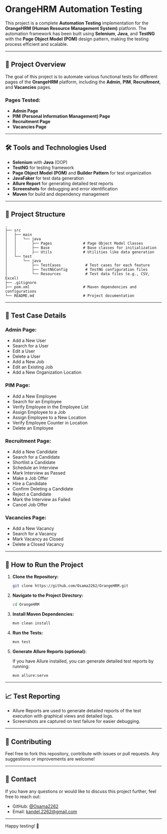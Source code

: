 
# OrangeHRM Automation Testing

This project is a complete **Automation Testing** implementation for the **OrangeHRM (Human Resource Management System)** platform. The automation framework has been built using **Selenium**, **Java**, and **TestNG** with the **Page Object Model (POM)** design pattern, making the testing process efficient and scalable.

---

## 🚀 Project Overview

The goal of this project is to automate various functional tests for different pages of the **OrangeHRM** platform, including the **Admin**, **PIM**, **Recruitment**, and **Vacancies** pages.

### Pages Tested:
- **Admin Page**
- **PIM (Personal Information Management) Page**
- **Recruitment Page**
- **Vacancies Page**

---

## 🛠 Tools and Technologies Used

- **Selenium** with **Java** (OOP)
- **TestNG** for testing framework
- **Page Object Model (POM)** and **Builder Pattern** for test organization
- **JavaFaker** for test data generation
- **Allure Report** for generating detailed test reports
- **Screenshots** for debugging and error identification
- **Maven** for build and dependency management

---

## 📂 Project Structure

```plaintext
.  
├── src
│   ├── main
│   │   └── java
│   │       ├── Pages              # Page Object Model Classes
│   │       ├── Base               # Base classes for initialization
│   │       ├── Utils              # Utilities like data generation
│   └── test
│       └── java
│           ├── TestCases           # Test cases for each feature
│           ├── TestNGConfig        # TestNG configuration files
│           └── Resources           # Test data files (e.g., CSV, Excel)
├── .gitignore
├── pom.xml                        # Maven dependencies and configurations
└── README.md                      # Project documentation
```

---

## 🔹 Test Case Details

### Admin Page:
- Add a New User  
- Search for a User  
- Edit a User  
- Delete a User  
- Add a New Job  
- Edit an Existing Job  
- Add a New Organization Location  

### PIM Page:
- Add a New Employee  
- Search for an Employee  
- Verify Employee in the Employee List  
- Assign Employee to a Job  
- Assign Employee to a New Location  
- Verify Employee Counter in Location  
- Delete an Employee  

### Recruitment Page:
- Add a New Candidate  
- Search for a Candidate  
- Shortlist a Candidate  
- Schedule an Interview  
- Mark Interview as Passed  
- Make a Job Offer  
- Hire a Candidate  
- Confirm Deleting a Candidate  
- Reject a Candidate  
- Mark the Interview as Failed  
- Cancel Job Offer  

### Vacancies Page:
- Add a New Vacancy  
- Search for a Vacancy  
- Mark Vacancy as Closed  
- Delete a Closed Vacancy  

---

## 🚀 How to Run the Project

1. **Clone the Repository:**

   ```bash
   git clone https://github.com/Osama2262/OrangeHRM.git
   ```

2. **Navigate to the Project Directory:**

   ```bash
   cd OrangeHRM
   ```

3. **Install Maven Dependencies:**

   ```bash
   mvn clean install
   ```

4. **Run the Tests:**

   ```bash
   mvn test
   ```

5. **Generate Allure Reports (optional):**

   If you have Allure installed, you can generate detailed test reports by running:

   ```bash
   mvn allure:serve
   ```

---

## 📈 Test Reporting

- Allure Reports are used to generate detailed reports of the test execution with graphical views and detailed logs.
- Screenshots are captured on test failure for easier debugging.

---

## 📑 Contributing

Feel free to fork this repository, contribute with issues or pull requests. Any suggestions or improvements are welcome!

---

## 📧 Contact

If you have any questions or would like to discuss this project further, feel free to reach out:

- GitHub: [@Osama2262](https://github.com/Osama2262)
- Email: [kandel.2262@gmail.com](kandel.2262@gmail.com)

---

Happy testing! 🚀
